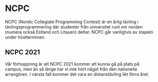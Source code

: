 # NCPC

NCPC (Nordic Collegiate Programming Contest) är en årlig tävling i
tävlingsprogrammering där studenter från universitet runt om norden (numera
också Estland och Litauen) deltar. NCPC går vanligtvis av stapeln under
höstterminen.

## NCPC 2021

Vår förhoppning är att NCPC 2021 kommer att kunna gå på plats på campus, men än
så länge har vi inte hört något från den nationella arrangören. I värsta fall
kommer det vara en distanstävling likt förra året.
